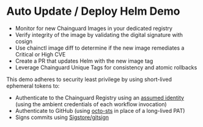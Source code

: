 # Auto Update / Deploy Helm Demo

* Monitor for new Chainguard Images in your dedicated registry
* Verify integrity of the image by validating the digital signature with cosign
* Use chainctl image diff to determine if the new image remediates a Critical or High CVE
* Create a PR that updates Helm with the new image tag
* Leverage Chainguard Unique Tags for consistency and atomic rollbacks

This demo adheres to security least privilege by using short-lived ephemeral tokens to:
* Authenticate to the Chainguard Registry using an [assumed identity](https://edu.chainguard.dev/chainguard/administration/iam-organizations/assumable-ids/) (using the ambient credentials of each workflow invocation)
* Authenticate to GitHub (using [octo-sts](https://www.chainguard.dev/unchained/the-end-of-github-pats-you-cant-leak-what-you-dont-have) in place of a long-lived PAT) 
* Signs commits using [Sigstore/gitsign](https://docs.sigstore.dev/cosign/signing/gitsign/)
